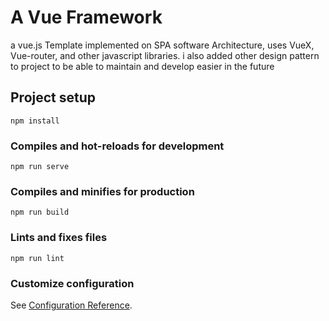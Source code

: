 # A Vue Framework

a vue.js Template implemented on SPA software Architecture, uses VueX, Vue-router, and other javascript libraries. i also added other design pattern to project to be able to maintain and develop easier in the future

## Project setup
```
npm install
```

### Compiles and hot-reloads for development
```
npm run serve
```

### Compiles and minifies for production
```
npm run build
```

### Lints and fixes files
```
npm run lint
```

### Customize configuration
See [Configuration Reference](https://cli.vuejs.org/config/).
